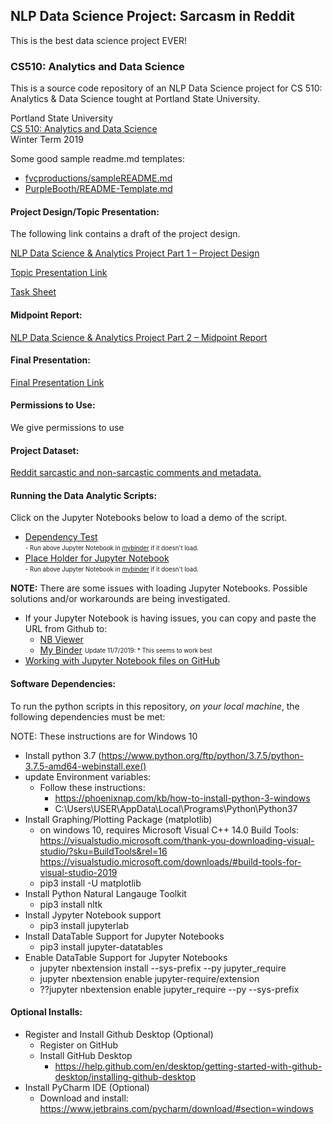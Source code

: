 
## NLP Data Science Project: Sarcasm in Reddit
This is the best data science project EVER!

### CS510: Analytics and Data Science
This is a source code repository of an NLP Data Science project for CS 510: 
Analytics & Data Science tought at Portland State University.

Portland State University  
[CS 510: Analytics and Data Science](https://docs.google.com/document/d/1kCtyvFJcMTXyjqntF85PAItWCT0LjCmx_Z5IVKr0Xh4)  
Winter Term 2019  

Some good sample readme.md templates:

* [fvcproductions/sampleREADME.md](https://gist.github.com/fvcproductions/1bfc2d4aecb01a834b46)
* [PurpleBooth/README-Template.md](https://gist.github.com/PurpleBooth/109311bb0361f32d87a2)

#### Project Design/Topic Presentation:  
The following link contains a draft of the project design.

[NLP Data Science & Analytics Project Part 1 – Project Design](
https://docs.google.com/document/d/1-16ze8Z9Pd9VzjOsUsB30QLM4l9-Fe2asJ9LgDiJDxA/edit?usp=sharing)

[Topic Presentation Link](
https://docs.google.com/presentation/d/1YDj3Z2qVYmNO2b_ixI-pcAPcj8Xp_oMAZ1gkc3DdwKU/edit?usp=sharing)

[Task Sheet](
https://docs.google.com/spreadsheets/d/15pfClw353CceNJSaDTyWN4Gks7OzTciDINqbGHlZM6g/edit?usp=sharing)

#### Midpoint Report:
[NLP Data Science & Analytics Project Part 2 – Midpoint Report](
https://drive.google.com/file/d/10P1OPdUeAGhEH-0DR5b1Iq3i85-kfWm_/view?usp=sharing)

#### Final Presentation:
[Final Presentation Link](
https://docs.google.com/presentation/d/1v-VKp6tmhxXtwEEpsZdC9E7lr1ui-nyoKZCdldfrytE/edit?usp=sharing)

#### Permissions to Use: 
We give permissions to use

#### Project Dataset:
[Reddit sarcastic and non-sarcastic comments and metadata.](https://nlp.cs.princeton.edu/SARC/2.0/raw/)

#### Running the Data Analytic Scripts:
Click on the Jupyter Notebooks below to load a demo of the script.  

* [Dependency Test](https://github.com/steve3p0/LING521/blob/master/textmsg_analysis/test_dependencies.ipynb)<br>
<sub><sup>- Run above Jupyter Notebook in [mybinder](https://hub-binder.mybinder.ovh/user/steve3p0-ling521-fr3ttoni/notebooks/textmsg_analysis/test_dependencies.ipynb) if it doesn't load. </sup></sub><br>
* [Place Holder for Jupyter Notebook](https://github.com/steve3p0/LING521/blob/master/textmsg_analysis/text_analysis.ipynb)<br>
<sub><sup>- Run above Jupyter Notebook in [mybinder](https://hub-binder.mybinder.ovh/user/steve3p0-ling521-fr3ttoni/notebooks/textmsg_analysis/text_analysis.ipynb) if it doesn't load. </sup></sub><br>

<B>NOTE:</B> There are some issues with loading Jupyter Notebooks.  Possible solutions and/or workarounds are being investigated.</sup></sub><br>
- If your Jupyter Notebook is having issues, you can copy and paste the URL from Github to:
    - [NB Viewer](http://nbviewer.jupyter.org/)
    - [My Binder](https://mybinder.org/) <sub><sup>Update 11/7/2019: * This seems to work best</sup></sub>
- [Working with Jupyter Notebook files on GitHub](https://help.github.com/en/github/managing-files-in-a-repository/working-with-jupyter-notebook-files-on-github)

#### Software Dependencies:<br>
To run the python scripts in this repository, <I>on your local machine</I>, the following dependencies must be met:

NOTE: These instructions are for Windows 10

- Install python 3.7 (https://www.python.org/ftp/python/3.7.5/python-3.7.5-amd64-webinstall.exe()
- update Environment variables:
    - Follow these instructions: 
        - https://phoenixnap.com/kb/how-to-install-python-3-windows
        - C:\Users\USER\AppData\Local\Programs\Python\Python37    
- Install Graphing/Plotting Package (matplotlib)
    - on windows 10, requires Microsoft Visual C++ 14.0 Build Tools:
    https://visualstudio.microsoft.com/thank-you-downloading-visual-studio/?sku=BuildTools&rel=16
    https://visualstudio.microsoft.com/downloads/#build-tools-for-visual-studio-2019
    - pip3 install -U matplotlib
- Install Python Natural Langauge Toolkit
    - pip3 install nltk
- Install Jypyter Notebook support
    - pip3 install jupyterlab
- Install DataTable Support for Jupyter Notebooks
    - pip3 install jupyter-datatables
- Enable DataTable Support for Jupyter Notebooks
    - jupyter nbextension install --sys-prefix --py jupyter_require
    - jupyter nbextension enable jupyter-require/extension
    - ??jupyter nbextension enable jupyter_require --py --sys-prefix
    
#### Optional Installs:
- Register and Install Github Desktop (Optional)
    - Register on GitHub
    - Install GitHub Desktop
        - https://help.github.com/en/desktop/getting-started-with-github-desktop/installing-github-desktop
- Install PyCharm IDE (Optional)
    - Download and install: 
    https://www.jetbrains.com/pycharm/download/#section=windows
    
    
    
